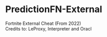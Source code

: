 # PredictionFN-External
Fortnite External Cheat (From 2022) <br />
Credits to: LeProxy, Interpreter and Oracl
